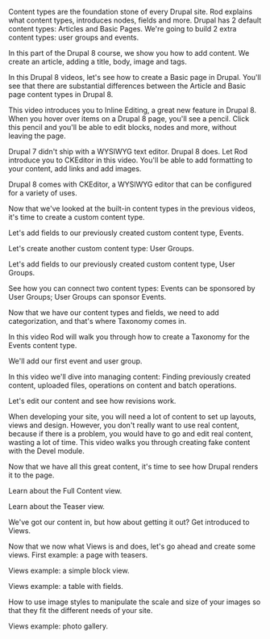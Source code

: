 <!--
{
"name" : "content-b",
"version" : "0.1",
"title" : "Dealing with content - Part II.",
"description" : "Drupal 8 Beginner, Part 5: Content.",
"homepage" : "https://www.youtube.com/playlist?list=PLtaXuX0nEZk9MKY_ClWcPkGtOEGyLTyCO",
"freshnessDate" : 2015-11-27,
"license" : "Standard YouTube License"
}
-->

<!-- @section, "title" : "Lesson 16: Introduction to Content Types" -->

Content types are the foundation stone of every Drupal site. Rod explains what content types, introduces nodes, fields and more. Drupal has 2 default content types: Articles and Basic Pages. We're going to build 2 extra content types: user groups and events.

<!-- @asset, "contentType": "outlearn/video", "provider": "youtube", "url": "https://www.youtube.com/embed/qMuUVHQwQbk" -->

<!-- @section, "title" : "Lesson 17: Creating an Article" -->

In this part of the Drupal 8 course, we show you how to add content. We create an article, adding a title, body, image and tags. 

<!-- @asset, "contentType": "outlearn/video", "provider": "youtube", "url": "https://www.youtube.com/embed/G9fDF47SkuM" -->

<!-- @section, "title" : "Lesson 18: Creating a Basic Page" -->

In this Drupal 8 videos, let's see how to create a Basic page in Drupal. You'll see that there are substantial differences between the Article and Basic page content types in Drupal 8.

<!-- @asset, "contentType": "outlearn/video", "provider": "youtube", "url": "https://www.youtube.com/embed/zfku5Kh-hN8" -->

<!-- @section, "title" : "Lesson 19: Inline Editing" -->

This video introduces you to Inline Editing, a great new feature in Drupal 8. When you hover over items on a Drupal 8 page, you'll see a pencil. Click this pencil and you'll be able to edit blocks, nodes and more, without leaving the page.

<!-- @asset, "contentType": "outlearn/video", "provider": "youtube", "url": "https://www.youtube.com/embed/N0v9_IQJjzE" -->

<!-- @section, "title" : "Lesson 20: Using CKEditor" -->

Drupal 7 didn't ship with a WYSIWYG text editor. Drupal 8 does. Let Rod introduce you to CKEditor in this video. You'll be able to add formatting to your content, add links and add images.

<!-- @asset, "contentType": "outlearn/video", "provider": "youtube", "url": "https://www.youtube.com/embed/OyBCzOqPhuc" -->

<!-- @section, "title" : "Lesson 21: Configuring CKEditor" -->

Drupal 8 comes with CKEditor, a WYSIWYG editor that can be configured for a variety of uses. 

<!-- @asset, "contentType": "outlearn/video", "provider": "youtube", "url": "https://www.youtube.com/embed/a5-7rSc1EqI" -->

<!-- @section, "title" : "Lesson 22: Creating a New Content Type" -->

Now that we've looked at the built-in content types in the previous videos, it's time to create a custom content type. 

<!-- @asset, "contentType": "outlearn/video", "provider": "youtube", "url": "https://www.youtube.com/embed/Nfu6nckjuno" -->

<!-- @section, "title" : "Lesson 23: Adding Fields to the Events Content Type" -->

Let's add fields to our previously created custom content type, Events. 

<!-- @asset, "contentType": "outlearn/video", "provider": "youtube", "url": "https://www.youtube.com/embed/Is8c6-A05r0" -->

<!-- @section, "title" : "Lesson 24: Creating the User Group Content Type" -->

Let's create another custom content type: User Groups. 

<!-- @asset, "contentType": "outlearn/video", "provider": "youtube", "url": "https://www.youtube.com/embed/OZZCpsxBVts" -->

<!-- @section, "title" : "Lesson 25: Adding User Group Fields" -->

Let's add fields to our previously created custom content type, User Groups.

<!-- @asset, "contentType": "outlearn/video", "provider": "youtube", "url": "https://www.youtube.com/embed/CLyLUewde3w" -->

<!-- @section, "title" : "Lesson 26: Connecting Content Types with Entity Reference" -->

See how you can connect two content types: Events can be sponsored by User Groups; User Groups can sponsor Events. 

<!-- @asset, "contentType": "outlearn/video", "provider": "youtube", "url": "https://www.youtube.com/embed/RUx0ZlSGwiM" -->

<!-- @section, "title" : "Lesson 27: Introduction to Taxonomy" -->

Now that we have our content types and fields, we need to add categorization, and that's where Taxonomy comes in. 

<!-- @asset, "contentType": "outlearn/video", "provider": "youtube", "url": "https://www.youtube.com/embed/upFz4WrJ1-Q" -->

<!-- @section, "title" : "Lesson 28: Adding a Taxonomy" -->

In this video Rod will walk you through how to create a Taxonomy for the Events content type. 

<!-- @asset, "contentType": "outlearn/video", "provider": "youtube", "url": "https://www.youtube.com/embed/6x0HXEv2lcA" -->

<!-- @section, "title" : "Lesson 29: Creating Content" -->

We'll add our first event and user group. 

<!-- @asset, "contentType": "outlearn/video", "provider": "youtube", "url": "https://www.youtube.com/embed/-j5_r6Mqx6w" -->

<!-- @section, "title" : "Lesson 30: Managing Content" -->

In this video we'll dive into managing content: Finding previously created content, uploaded files, operations on content and batch operations.    

<!-- @asset, "contentType": "outlearn/video", "provider": "youtube", "url": "https://www.youtube.com/embed/aLMOVqpqxPU" -->

<!-- @section, "title" : "Lesson 31: Revisions" -->

Let's edit our content and see how revisions work. 

<!-- @asset, "contentType": "outlearn/video", "provider": "youtube", "url": "https://www.youtube.com/embed/Xn3FIK9NUGY" -->

<!-- @section, "title" : "Lesson 32: Creating Content with Devel " -->

When developing your site, you will need a lot of content to set up layouts, views and design. However, you don't really want to use real content, because if there is a problem, you would have to go and edit real content, wasting a lot of time. This video walks you through creating fake content with the Devel module. 

<!-- @asset, "contentType": "outlearn/video", "provider": "youtube", "url": "https://www.youtube.com/embed/_DEbmgqPzts" -->

<!-- @section, "title" : "Lesson 33: Introduction to Displays " -->

Now that we have all this great content, it's time to see how Drupal renders it to the page. 

<!-- @asset, "contentType": "outlearn/video", "provider": "youtube", "url": "https://www.youtube.com/embed/ptnMtgyc1t0" -->
 
<!-- @section, "title" : "Lesson 34: Managing the Full Content Display " -->

Learn about the Full Content view. 

<!-- @asset, "contentType": "outlearn/video", "provider": "youtube", "url": "https://www.youtube.com/embed/wIFIjbO0mLg" -->

<!-- @section, "title" : "Lesson 35: Managing the Teaser Display " -->

Learn about the Teaser view. 

<!-- @asset, "contentType": "outlearn/video", "provider": "youtube", "url": "https://www.youtube.com/embed/HpLMzkxd2LU" -->

<!-- @section, "title" : "Lesson 36: Introduction to Views" -->

We've got our content in, but how about getting it out? Get introduced to Views. 

<!-- @asset, "contentType": "outlearn/video", "provider": "youtube", "url": "https://www.youtube.com/embed/C58NH8xb4BA" -->

<!-- @section, "title" : "Lesson 37: A Page with Teasers " -->

Now that we now what Views is and does, let's go ahead and create some views. First example: a page with teasers. 

<!-- @asset, "contentType": "outlearn/video", "provider": "youtube", "url": "https://www.youtube.com/embed/jjQsN18anSs" -->

<!-- @section, "title" : "Lesson 38: A Simple Block View " -->

Views example: a simple block view. 

<!-- @asset, "contentType": "outlearn/video", "provider": "youtube", "url": "https://www.youtube.com/embed/ya8_koKb4S0" -->

<!-- @section, "title" : "Lesson 39: A Table with Fields " -->

Views example: a table with fields. 

<!-- @asset, "contentType": "outlearn/video", "provider": "youtube", "url": "https://www.youtube.com/embed/IAC8X6KQq60" -->

<!-- @section, "title" : "Lesson 40: Image Styles " -->

How to use image styles to manipulate the scale and size of your images so that they fit the different needs of your site. 

<!-- @asset, "contentType": "outlearn/video", "provider": "youtube", "url": "https://www.youtube.com/embed/9kuHA0ys5YA" -->
 
<!-- @section, "title" : "Lesson 41: A Photo Gallery View " -->

Views example: photo gallery. 

<!-- @asset, "contentType": "outlearn/video", "provider": "youtube", "url": "https://www.youtube.com/embed/JsT_Ig7KC4Y" -->
